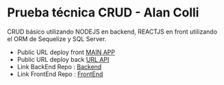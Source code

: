 # Prueba técnica CRUD - Alan Colli
CRUD básico utilizando NODEJS en backend, REACTJS en front utilizando el ORM de Sequelize y SQL Server.
- Public URL deploy front [MAIN APP](https://644183ba28ed0600b75d4c28--astonishing-tiramisu-9d457f.netlify.app/#/)
- Public URL deploy back [URL API](https://techtest-production-6c97.up.railway.app/alumno)
- Link BackEnd Repo : [Backend](https://github.com/AlanColliDev/techtest)
- Link FrontEnd Repo : [FrontEnd](https://github.com/AlanColliDev/tech-front)
